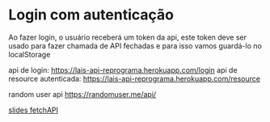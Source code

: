 # Login com autenticação

Ao fazer login, o usuário receberá um token da api, este token deve ser usado para fazer chamada de API fechadas e para isso vamos guardá-lo no localStorage

api de login: https://lais-api-reprograma.herokuapp.com/login
api de resource autenticada: https://lais-api-reprograma.herokuapp.com/resource

random user api https://randomuser.me/api/

[slides fetchAPI](https://docs.google.com/presentation/d/1_eaIDf3Iqop-RSuTeE8sLmooiIhKNV4L8ThHDYDCuG0/edit?usp=sharing)